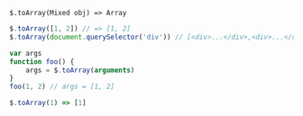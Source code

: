     $.toArray(Mixed obj) => Array

~~~js
$.toArray([1, 2]) // => [1, 2]
$.toArray(document.querySelector('div')) // [<div>...</div>,<div>...</div>]

var args
function foo() {
    args = $.toArray(arguments)
}
foo(1, 2) // args = [1, 2]

$.toArray(1) => [1]
~~~